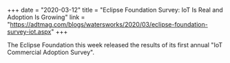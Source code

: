 +++
date = "2020-03-12"
title = "Eclipse Foundation Survey: IoT Is Real and Adoption Is Growing"
link = "https://adtmag.com/blogs/watersworks/2020/03/eclipse-foundation-survey-iot.aspx"
+++

The Eclipse Foundation this week released the results of its first annual "IoT Commercial Adoption Survey".